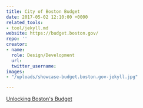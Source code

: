 ```yaml
---
title: City of Boston Budget
date: 2017-05-02 12:10:00 +0000
related_tools:
- tool/jekyll.md
website: https://budget.boston.gov/
repo: ''
creator:
- name: 
  role: Design/Development
  url: 
  twitter_username: 
images:
- "/uploads/showcase-budget.boston.gov-jekyll.jpg"

---
```

[Unlocking Boston's Budget](https://medium.com/@KHammer/unlocking-bostons-budget-5eaedad50900)
